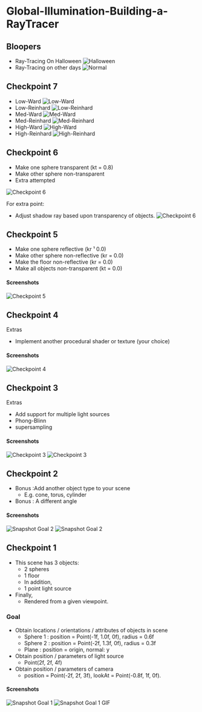 # Global-Illumination-Building-a-RayTracer

## Bloopers
 - Ray-Tracing On Halloween
 ![Halloween](output/snapshot/Accident.png "Halloween")
 - Ray-Tracing on other days
  ![Normal](output/snapshot/normal.png "Normal")

## Checkpoint 7
- Low-Ward
![Low-Ward](output/snapshot/%20ToneLow.png "Low-Ward")
- Low-Reinhard
![Low-Reinhard](output/snapshot/ToneLowr.png "Low-Reinhard")
- Med-Ward
![Med-Ward](output/snapshot/%20ToneMed.png "Med-Ward")
- Med-Reinhard
![Med-Reinhard](output/snapshot/%20ToneMedR.png "Med-Reinhard")
- High-Ward
![High-Ward](output/snapshot/%20ToneHigh.png "High-Ward")
- High-Reinhard
![High-Reinhard](output/snapshot/%20ToneHighR.png "High-Reinhard")

## Checkpoint 6
-  Make one sphere transparent (kt = 0.8)
-  Make other sphere non-transparent
-  Extra attempted

![Checkpoint 6](output/snapshot/ch6.png "Checkpoint 6")

For extra point:
- Adjust shadow ray based upon transparency of objects.
![Checkpoint 6](output/snapshot/ch6ex.png "Checkpoint 6 extra")

## Checkpoint 5
- Make one sphere reflective (kr ¹ 0.0)
- Make other sphere non-reflective (kr = 0.0)
- Make the floor non-reflective (kr = 0.0)
- Make all objects non-transparent (kt = 0.0)


#### Screenshots
![Checkpoint 5](output/snapshot/c5.png "Checkpoint 5")


## Checkpoint 4
Extras
- Implement another procedural shader or texture (your
choice)

#### Screenshots
![Checkpoint 4](output/snapshot/c4.png "Checkpoint 4")

## Checkpoint 3
Extras
- Add support for multiple light sources
- Phong-Blinn
- supersampling

#### Screenshots
![Checkpoint 3](output/snapshot/c3.png "Checkpoint 3")
![Checkpoint 3](output/snapshot/c3m.png "Multiple light sources")


## Checkpoint 2
- Bonus :Add another object type to your scene
    - E.g. cone, torus, cylinder
- Bonus : A different angle    
 

#### Screenshots
![Snapshot Goal 2](output/snapshot/checkpoint2.png "Snapshot Goal 2")
![Snapshot Goal 2](output/snapshot/cylinder.png "Snapshot Goal 2")


## Checkpoint 1
- This scene has 3 objects:
    - 2 spheres
    - 1 floor
    - In addition,
    - 1 point light source
- Finally,
    - Rendered from a given viewpoint.

### Goal
- Obtain locations / orientations / attributes of objects in scene
    -  Sphere 1 : position = Point(-1f, 1.0f, 0f), radius = 0.6f
    -  Sphere 2 : position = Point(-2f, 1.3f, 0f), radius = 0.3f
    -  Plane : position = origin, normal: y 
- Obtain position / parameters of light source
    -  Point(2f, 2f, 4f)
- Obtain position / parameters of camera
    -  position = Point(-2f, 2f, 3f), lookAt = Point(-0.8f, 1f, 0f).  
 

#### Screenshots
![Snapshot Goal 1](output/snapshot/output.png "Snapshot Goal 1")
![Snapshot Goal 1 GIF](output/snapshot/output.gif "Snapshot Goal 1 GIF")

